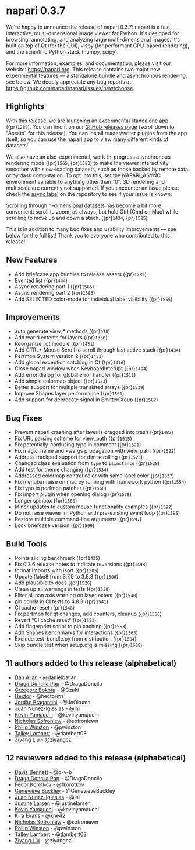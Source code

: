 # napari 0.3.7

We're happy to announce the release of napari 0.3.7!
napari is a fast, interactive, multi-dimensional image viewer for Python.
It's designed for browsing, annotating, and analyzing large multi-dimensional
images. It's built on top of Qt (for the GUI), vispy (for performant GPU-based
rendering), and the scientific Python stack (numpy, scipy).

For more information, examples, and documentation, please visit our website:
https://napari.org. This release contains two major new experimental features —
a standalone bundle and asynchronous rendering, see below. We deeply appreciate
any bug reports at https://github.com/napari/napari/issues/new/choose.

## Highlights

With this release, we are launching an experimental standalone app ({pr}`1289`). You
can find it on our [GitHub releases
page](https://github.com/napari/napari/releases) (scroll down to "Assets" for
this release). You can install reader/writer plugins from the app itself, so
you can use the napari app to view many different kinds of datasets!

We also have an also-experimental, work-in-progress asynchronous rendering
mode ({pr}`1565`, {pr}`1583`) to make the viewer interactivity smoother with slow-loading
datasets, such as those backed by remote data or by dask computation. To opt
into this, set the NAPARI_ASYNC environment variable to anything other than
"0". 3D rendering and multiscale are currently not supported. If you encounter
an issue please check the [async label](https://github.com/napari/napari/labels/async)
on the repository to see if your issue is known.

Scrolling through n-dimensional datasets has become a bit more convenient:
scroll to zoom, as always, but hold Ctrl (Cmd on Mac) while scrolling to move
up and down a stack. ({pr}`1434`, {pr}`1525`)

This is in addition to many bug fixes and usability improvements — see below
for the full list! Thank you to everyone who contributed to this release!

## New Features
- Add briefcase app bundles to release assets ({pr}`1289`)
- Evented list ({pr}`1444`)
- Async rendering part 1 ({pr}`1565`)
- Async rendering part 2 ({pr}`1583`)
- Add SELECTED color-mode for individual label visibility ({pr}`1555`)

## Improvements
- auto generate view_* methods ({pr}`978`)
- Add world extents for layers ({pr}`1360`)
- Reorganize _qt module ({pr}`1431`)
- Add CTRL+ Mouse Scroll to scroll through last active stack ({pr}`1434`)
- Perfmon System version 2 ({pr}`1453`)
- Add global exception catching in Qt ({pr}`1476`)
- Close napari window when KeyboardInterupt ({pr}`1494`)
- Add error dialog for global error handler ({pr}`1511`)
- Add simple colormap object ({pr}`1523`)
- Better support for multiple translated arrays ({pr}`1539`)
- Improve Shapes layer performance ({pr}`1561`)
- Add support for deprecate signal in EmitterGroup ({pr}`1582`)


## Bug Fixes
- Prevent napari crashing after layer is dragged into trash ({pr}`1487`)
- Fix URL parsing scheme for view_path ({pr}`1515`)
- Fix potentially-confusing typo in comment ({pr}`1521`)
- Fix magic_name and kwargs propagation with view_path ({pr}`1522`)
- Address trackpad support for dim scrolling ({pr}`1525`)
- Changed class evaluation from `type` to `isinstance` ({pr}`1528`)
- Add test for theme changing ({pr}`1534`)
- Addressed colormap control color with same label color ({pr}`1537`)
- Fix menubar raise on mac by running with framework python ({pr}`1554`)
- Fix typo in perfmon patcher ({pr}`1560`)
- Fix import plugin when opening dialog ({pr}`1578`)
- Longer spinbox ({pr}`1580`)
- Minor updates to custom mouse functionality examples ({pr}`1592`)
- Do not raise viewer in IPython with pre-existing event loop ({pr}`1595`)
- Restore multiple command-line arguments ({pr}`1597`)
- Lock briefcase version ({pr}`1599`)


## Build Tools
- Points slicing benchmark ({pr}`1435`)
- Fix 0.3.6 release notes to indicate reversions ({pr}`1498`)
- format imports with isort ({pr}`1505`)
- Update flake8 from 3.7.9 to 3.8.3 ({pr}`1506`)
- Add plausible to docs ({pr}`1526`)
- Clean up all warnings in tests ({pr}`1538`)
- Filter all nan axis warning on layer extent ({pr}`1540`)
- pin conda in CI tests to 4.8.3 ({pr}`1541`)
- CI cache reset ({pr}`1548`)
- Fix perfmon for qt changes, add counters, cleanup ({pr}`1550`)
- Revert "CI cache reset" ({pr}`1551`)
- Add fingerprint script to pip caching ({pr}`1553`)
- Add Shapes benchmarks for interactions ({pr}`1563`)
- Exclude test_bundle.py from distribution ({pr}`1604`)
- Skip bundle test when setup.cfg is missing ({pr}`1608`)

## 11 authors added to this release (alphabetical)

- [Dan Allan](https://github.com/napari/napari/commits?author=danielballan) - @danielballan
- [Draga Doncila Pop](https://github.com/napari/napari/commits?author=DragaDoncila) - @DragaDoncila
- [Grzegorz Bokota](https://github.com/napari/napari/commits?author=Czaki) - @Czaki
- [Hector](https://github.com/napari/napari/commits?author=hectormz) - @hectormz
- [Jordão Bragantini](https://github.com/napari/napari/commits?author=JoOkuma) - @JoOkuma
- [Juan Nunez-Iglesias](https://github.com/napari/napari/commits?author=jni) - @jni
- [Kevin Yamauchi](https://github.com/napari/napari/commits?author=kevinyamauchi) - @kevinyamauchi
- [Nicholas Sofroniew](https://github.com/napari/napari/commits?author=sofroniewn) - @sofroniewn
- [Philip Winston](https://github.com/napari/napari/commits?author=pwinston) - @pwinston
- [Talley Lambert](https://github.com/napari/napari/commits?author=tlambert03) - @tlambert03
- [Ziyang Liu](https://github.com/napari/napari/commits?author=ziyangczi) - @ziyangczi


## 12 reviewers added to this release (alphabetical)

- [Davis Bennett](https://github.com/napari/napari/commits?author=d-v-b) - @d-v-b
- [Draga Doncila Pop](https://github.com/napari/napari/commits?author=DragaDoncila) - @DragaDoncila
- [Fedor Korotkov](https://github.com/napari/napari/commits?author=fkorotkov) - @fkorotkov
- [Genevieve Buckley](https://github.com/napari/napari/commits?author=GenevieveBuckley) - @GenevieveBuckley
- [Juan Nunez-Iglesias](https://github.com/napari/napari/commits?author=jni) - @jni
- [Justine Larsen](https://github.com/napari/napari/commits?author=justinelarsen) - @justinelarsen
- [Kevin Yamauchi](https://github.com/napari/napari/commits?author=kevinyamauchi) - @kevinyamauchi
- [Kira Evans](https://github.com/napari/napari/commits?author=kne42) - @kne42
- [Nicholas Sofroniew](https://github.com/napari/napari/commits?author=sofroniewn) - @sofroniewn
- [Philip Winston](https://github.com/napari/napari/commits?author=pwinston) - @pwinston
- [Talley Lambert](https://github.com/napari/napari/commits?author=tlambert03) - @tlambert03
- [Ziyang Liu](https://github.com/napari/napari/commits?author=ziyangczi) - @ziyangczi

